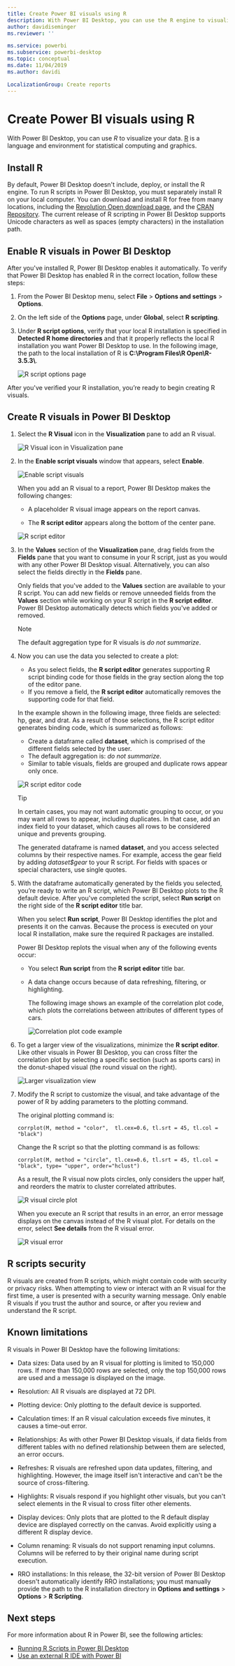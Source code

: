 ```yaml
---
title: Create Power BI visuals using R
description: With Power BI Desktop, you can use the R engine to visualize your data.
author: davidiseminger
ms.reviewer: ''

ms.service: powerbi
ms.subservice: powerbi-desktop
ms.topic: conceptual
ms.date: 11/04/2019
ms.author: davidi

LocalizationGroup: Create reports
---
```

# Create Power BI visuals using R
With Power BI Desktop, you can use *R* to visualize your data. [R](https://mran.revolutionanalytics.com/documents/what-is-r) is a language and environment for statistical computing and graphics.

## Install R
By default, Power BI Desktop doesn't include, deploy, or install the R engine. To run R scripts in Power BI Desktop, you must separately install R on your local computer. You can download and install R for free from many locations, including the [Revolution Open download page](https://mran.revolutionanalytics.com/download/), and the [CRAN Repository](https://cran.r-project.org/bin/windows/base/). The current release of R scripting in Power BI Desktop supports Unicode characters as well as spaces (empty characters) in the installation path.

## Enable R visuals in Power BI Desktop
After you've installed R, Power BI Desktop enables it automatically. To verify that Power BI Desktop has enabled R in the correct location, follow these steps: 

1. From the Power BI Desktop menu, select **File** > **Options and settings** > **Options**. 

2. On the left side of the **Options** page, under **Global**, select **R scripting**. 

3. Under **R script options**, verify that your local R installation is specified in **Detected R home directories** and that it properly reflects the local R installation you want Power BI Desktop to use. In the following image, the path to the local installation of R is **C:\Program Files\R Open\R-3.5.3\\**.
   
   ![R script options page](media/desktop-r-visuals/r-visuals-2.png)

After you've verified your R installation, you’re ready to begin creating R visuals.

## Create R visuals in Power BI Desktop
1. Select the **R Visual** icon in the **Visualization** pane to add an R visual.
   
   ![R Visual icon in Visualization pane](media/desktop-r-visuals/r-visuals-3.png)

2. In the **Enable script visuals** window that appears, select **Enable**.

   ![Enable script visuals](media/desktop-r-visuals/r-visuals-10.png)

   When you add an R visual to a report, Power BI Desktop makes the following changes:
   
   - A placeholder R visual image appears on the report canvas.
   
   - The **R script editor** appears along the bottom of the center pane.
   
   ![R script editor](media/desktop-r-visuals/r-visuals-4.png)

3. In the **Values** section of the **Visualization** pane, drag fields from the **Fields** pane that you want to consume in your R script, just as you would with any other Power BI Desktop visual. Alternatively, you can also select the fields directly in the **Fields** pane.
    
    Only fields that you've added to the **Values** section are available to your R script. You can add new fields or remove unneeded fields from the **Values** section while working on your R script in the **R script editor**. Power BI Desktop automatically detects which fields you've added or removed.
   
   > [!NOTE]
   > The default aggregation type for R visuals is *do not summarize*.
   > 
   > 
   
4. Now you can use the data you selected to create a plot: 

    - As you select fields, the **R script editor** generates supporting R script binding code for those fields in the gray section along the top of the editor pane.
    - If you remove a field, the **R script editor** automatically removes the supporting code for that field.
   
   In the example shown in the following image, three fields are selected: hp, gear, and drat. As a result of those selections, the R script editor generates binding code, which is summarized as follows:
   
   * Create a dataframe called **dataset**, which is comprised of the different fields selected by the user.
   * The default aggregation is: *do not summarize*.
   * Similar to table visuals, fields are grouped and duplicate rows appear only once.
   
   ![R script editor code](media/desktop-r-visuals/r-visuals-5.png)
   
   > [!TIP]
   > In certain cases, you may not want automatic grouping to occur, or you may want all rows to appear, including duplicates. In that case, add an index field to your dataset, which causes all rows to be considered unique and prevents grouping.
   > 
   > 
   
   The generated dataframe is named **dataset**, and you access selected columns by their respective names. For example, access the gear field by adding *dataset$gear* to your R script. For fields with spaces or special characters, use single quotes.

5. With the dataframe automatically generated by the fields you selected, you’re ready to write an R script, which Power BI Desktop plots to the R default device. After you've completed the script, select **Run script** on the right side of the **R script editor** title bar.
   
    When you select **Run script**, Power BI Desktop identifies the plot and presents it on the canvas. Because the process is executed on your local R installation, make sure the required R packages are installed.
   
   Power BI Desktop replots the visual when any of the following events occur:
   
   * You select **Run script** from the **R script editor** title bar.
   * A data change occurs because of data refreshing, filtering, or highlighting.

     The following image shows an example of the correlation plot code, which plots the correlations between attributes of different types of cars.

     ![Correlation plot code example](media/desktop-r-visuals/r-visuals-6.png)

6. To get a larger view of the visualizations, minimize the **R script editor**. Like other visuals in Power BI Desktop, you can cross filter the correlation plot by selecting a specific section (such as sports cars) in the donut-shaped visual (the round visual on the right).

    ![Larger visualization view](media/desktop-r-visuals/r-visuals-7.png)

7. Modify the R script to customize the visual, and take advantage of the power of R by adding parameters to the plotting command.

    The original plotting command is:

    ```
    corrplot(M, method = "color",  tl.cex=0.6, tl.srt = 45, tl.col = "black")
    ```

    Change the R script so that the plotting command is as follows:

    ```
    corrplot(M, method = "circle", tl.cex=0.6, tl.srt = 45, tl.col = "black", type= "upper", order="hclust")
    ```

    As a result, the R visual now plots circles, only considers the upper half, and reorders the matrix to cluster correlated attributes.

    ![R visual circle plot](media/desktop-r-visuals/r-visuals-8.png)

    When you execute an R script that results in an error, an error message displays on the canvas instead of the R visual plot. For details on the error, select **See details** from the R visual error.

    ![R visual error](media/desktop-r-visuals/r-visuals-9.png)

## R scripts security 
R visuals are created from R scripts, which might contain code with security or privacy risks. When attempting to view or interact with an R visual for the first time, a user is presented with a security warning message. Only enable R visuals if you trust the author and source, or after you review and understand the R script.


## Known limitations
R visuals in Power BI Desktop have the following limitations:

* Data sizes: Data used by an R visual for plotting is limited to 150,000 rows. If more than 150,000 rows are selected, only the top 150,000 rows are used and a message is displayed on the image.

* Resolution: All R visuals are displayed at 72 DPI.

* Plotting device: Only plotting to the default device is supported. 

* Calculation times: If an R visual calculation exceeds five minutes, it causes a time-out error.

* Relationships: As with other Power BI Desktop visuals, if data fields from different tables with no defined relationship between them are selected, an error occurs.

* Refreshes: R visuals are refreshed upon data updates, filtering, and highlighting. However, the image itself isn't interactive and can't be the source of cross-filtering.

* Highlights: R visuals respond if you highlight other visuals, but you can't select elements in the R visual to cross filter other elements.

* Display devices: Only plots that are plotted to the R default display device are displayed correctly on the canvas. Avoid explicitly using a different R display device.

* Column renaming: R visuals do not support renaming input columns. Columns will be referred to by their original name during script execution.

* RRO installations: In this release, the 32-bit version of Power BI Desktop doesn't automatically identify RRO installations; you must manually provide the path to the R installation directory in **Options and settings** > **Options** > **R Scripting**.

## Next steps
For more information about R in Power BI, see the following articles:

* [Running R Scripts in Power BI Desktop](../connect-data/desktop-r-scripts.md)
* [Use an external R IDE with Power BI](../connect-data/desktop-r-ide.md)
